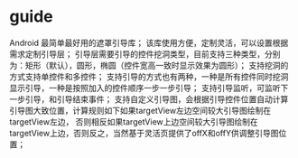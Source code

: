 # guide
Android 最简单最好用的遮罩引导库；
该库使用方便，定制灵活，可以设置根据需求定制引导层；
引导层需要引导的控件挖洞类型，目前支持三种类型，分别为：矩形（默认），圆形，椭圆（控件宽高一致时显示效果为圆形）；
支持挖洞的方式支持单控件和多控件；
支持引导的方式也有两种，一种是所有控件同时挖洞显示引导，一种是按照加入的控件顺序一步一步引导；
支持引导监听，可监听下一步引导，和引导结束事件；
支持自定义引导图，会根据引导控件位置自动计算引导图大致位置，计算规则如下如果targetView左边空间较大引导图绘制在targetView左边，
否则相反如果targetView上边空间较大引导图绘制在targetView上边，否则反之，当然基于灵活页提供了offX和offY供调整引导图位置；

